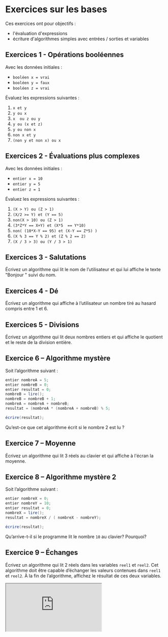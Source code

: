 # Exercices sur les bases

Ces exercices ont pour objectifs :

- l'évaluation d'expressions
- écriture d'algorithmes simples avec entrées / sorties et variables

## Exercices 1 - Opérations booléennes

Avec les données initiales :

- ```booléen x = vrai```
- ```booléen y = faux```
- ```booléen z = vrai```

Évaluez les expressions suivantes :

1. ```x et y```
2. ```y ou x```
3. ```x  ou z ou y```
4. ```y ou (x et z)```
5. ```y ou non x```
6. ```non x et y```
7. ```(non y et non x) ou x```

## Exercices 2 - Évaluations plus complexes

Avec les données initiales :

- ```entier x = 10```
- ```entier y = 5```
- ```entier z = 1```

Évaluez les expressions suivantes :

1. ```(X > Y) ou (Z > 1)```
2. ```(X/2 >= Y) et (Y == 5)```
3. ```non(X > 10) ou (Z > 1)```
4. ```(3*Z*Y == X+Y) et (X*5  == Y*10)```
5. ```non( (10*X-Y == 95) et (X-Y == Z*5) )```
6. ```(X % 3 == Y % 2) et (Z % 2 == 2)```
7. ```(X / 3 > 3) ou (Y / 3 > 1)```

## Exercices 3 - Salutations

Écrivez un algorithme qui lit le nom de l’utilisateur et qui lui affiche le texte "Bonjour " suivi du nom.

## Exercices 4 - Dé

Écrivez un algorithme qui affiche à l’utilisateur un nombre tiré au hasard compris entre 1 et 6.

## Exercices 5 - Divisions

Écrivez un algorithme qui lit deux nombres entiers et qui affiche le quotient et le reste de la division entière.

## Exercice 6 – Algorithme mystère

Soit l’algorithme suivant :

```csharp
entier nombreA = 5;
entier nombreB = 0;
entier resultat = 0;
nombreB = lire();
nombreB = nombreB + 1;
nombreA = nombreA + nombreB;
resultat = (nombreA * (nombreA + nombreB) % 5;

écrire(resultat);
```

Qu’est-ce que cet algorithme écrit si le nombre 2 est lu ?

## Exercice 7 – Moyenne

Écrivez un algorithme qui lit 3 réels au clavier et qui affiche à l'écran la moyenne.

## Exercice 8 – Algorithme mystère 2

Soit l’algorithme suivant :

```csharp
entier nombreX = 0;
entier nombreY = 10;
entier resultat = 0;
nombreX = lire();
resultat = nombreX / ( nombreX - nombreY);

écrire(resultat);
````

Qu’arrive-t-il si le programme lit le nombre ```10``` au clavier? Pourquoi?

## Exercice 9 – Échanges

Écrivez un algorithme qui lit 2 réels dans les variables ```reel1``` et ```reel2```. Cet algorithme doit être capable d’échanger les valeurs contenues dans ```reel1``` et ```reel2```. À la fin de l’algorithme, affichez le résultat de ces deux variables.

<iframe src="https://try.dot.net/?fromGist=df44833326fcc575e8169fccb9d41fc7&hostOrigin=https://pifou86.github.io/sandbox/">
</iframe>
